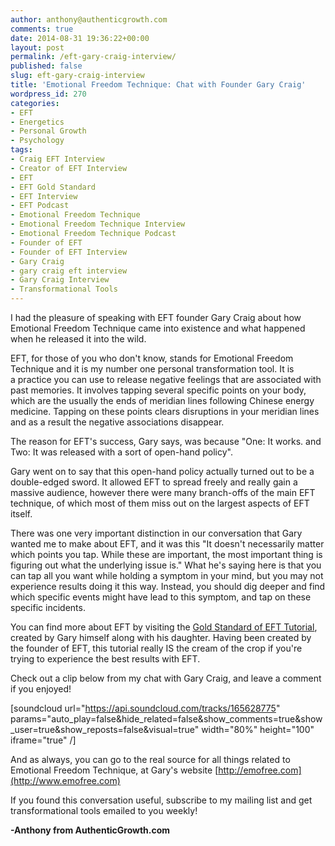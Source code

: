 ```yaml
---
author: anthony@authenticgrowth.com
comments: true
date: 2014-08-31 19:36:22+00:00
layout: post
permalink: /eft-gary-craig-interview/
published: false
slug: eft-gary-craig-interview
title: 'Emotional Freedom Technique: Chat with Founder Gary Craig'
wordpress_id: 270
categories:
- EFT
- Energetics
- Personal Growth
- Psychology
tags:
- Craig EFT Interview
- Creator of EFT Interview
- EFT
- EFT Gold Standard
- EFT Interview
- EFT Podcast
- Emotional Freedom Technique
- Emotional Freedom Technique Interview
- Emotional Freedom Technique Podcast
- Founder of EFT
- Founder of EFT Interview
- Gary Craig
- gary craig eft interview
- Gary Craig Interview
- Transformational Tools
---
```


I had the pleasure of speaking with EFT founder Gary Craig about how Emotional Freedom Technique came into existence and what happened when he released it into the wild.

EFT, for those of you who don't know, stands for Emotional Freedom Technique and it is my number one personal transformation tool. It is a practice you can use to release negative feelings that are associated with past memories. It involves tapping several specific points on your body, which are the usually the ends of meridian lines following Chinese energy medicine. Tapping on these points clears disruptions in your meridian lines and as a result the negative associations disappear.

The reason for EFT's success, Gary says, was because "One: It works. and Two: It was released with a sort of open-hand policy".

Gary went on to say that this open-hand policy actually turned out to be a double-edged sword. It allowed EFT to spread freely and really gain a massive audience, however there were many branch-offs of the main EFT technique, of which most of them miss out on the largest aspects of EFT itself.

There was one very important distinction in our conversation that Gary wanted me to make about EFT, and it was this "It doesn't necessarily matter which points you tap. While these are important, the most important thing is figuring out what the underlying issue is." What he's saying here is that you can tap all you want while holding a symptom in your mind, but you may not experience results doing it this way. Instead, you should dig deeper and find which specific events might have lead to this symptom, and tap on these specific incidents.

You can find more about EFT by visiting the [Gold Standard of EFT Tutorial](http://www.emofree.com/eft-tutorial/eft-tapping-tutorial.html), created by Gary himself along with his daughter. Having been created by the founder of EFT, this tutorial really IS the cream of the crop if you're trying to experience the best results with EFT.

Check out a clip below from my chat with Gary Craig, and leave a comment if you enjoyed!

[soundcloud url="https://api.soundcloud.com/tracks/165628775" params="auto_play=false&hide_related=false&show_comments=true&show_user=true&show_reposts=false&visual=true" width="80%" height="100" iframe="true" /]

And as always, you can go to the real source for all things related to Emotional Freedom Technique, at Gary's website [http://emofree.com](http://www.emofree.com)

If you found this conversation useful, subscribe to my mailing list and get transformational tools emailed to you weekly!


**-Anthony from AuthenticGrowth.com**

